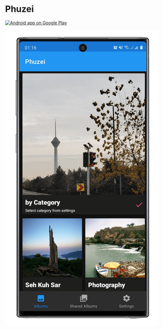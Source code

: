 # Phuzei

<a href="https://play.google.com/store/apps/details?id=hu.nickx.phuzei">
  <img alt="Android app on Google Play" src="https://play.google.com/intl/en_us/badges/images/badge_new.png" />
</a>

<br/>
<br/>

<img src="/preview.png"/>
